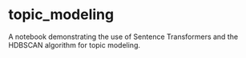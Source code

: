 # topic_modeling
A notebook demonstrating the use of Sentence Transformers and the HDBSCAN algorithm for topic modeling.
